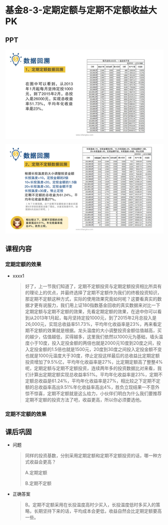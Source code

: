 # 基金8-3-定期定额与定期不定额收益大PK

## PPT

![课程ppt](assets/8-3-1.jpeg)

![课程ppt](assets/8-3-2.jpeg)

## 课程内容

### 定期定额的效果

- xxxx1

  > 好了，上一节我们知道了，定期不定额投资与定期定额投资相比所具有的理论上的优点，并最终选择了定期不定额作为我们的终极投资知识，那定期不定额这种方式，实际的使用效果究竟如何呢？这要看真实的数据才更有说服力，我们用上证180指数基金回收的真实数据来对比一下定期定额与定期不定额的效果，先看定期定额的效果，在途中你可以看到从2013年1月起，每月坚持定投1000元，到了2015年2月总投入是26,000元，实现总收益率51.73%，平均年化收益率是23%，再来看定期不定额的效果就是根据。龙头温度的大小调整投资金额估值越高，买的越少，估值越低，买得越多，这里我们依然以1000元为基础，墙头温度小于10度，投入定投金额的两倍也就是2000元10度到20度之间，投入定投金额的1.5倍也就是1500元，20度到30度之间投入定投金额不变也就是1000元温度大于30度，停止定投这样最后的总收益比定期定额投资增加了9.5%亿，平均年化收益率是27%，比定期定额高了整整4%呢，定期定额与定期不定额投资，连续两年多的投资数据比对来看，我们计算出定期定额实现总收益率51%。平均年化收益率是23%，定期不定额总收益是61.24%，平均年化收益率是27%，相比较之下定期不定额的总收益率高出9.51%年化收益率高出4%，胜负立现结果一不意外惊不惊喜，定期不定额就是这么给力，小伙伴们明白为什么我们要推荐定期不定额的投资方法了吧，收益更高，所以你必须要选他。

### 定期不定额的效果

## 课后巩固

- 问题

  > 同样的投资基数，分别采用定期定额和定期不定额投资的话，哪一种方式收益会更高？
  >
  > A.定期定额
  >
  > B.定期不定额

- 正确答案

  > B。定期不定额采用在长投温度高时少买入，长投温度低时多买入的策略，长期坚持下来的话，平均成本会更低，收益自然会比定期定额要高一些。